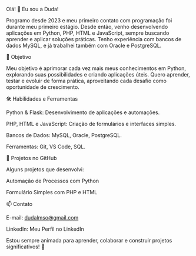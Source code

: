 Olá! 👋 Eu sou a Duda!

Programo desde 2023 e meu primeiro contato com programação foi durante meu primeiro estágio. Desde então, venho desenvolvendo aplicações em Python, PHP, HTML e JavaScript, sempre buscando aprender e aplicar soluções práticas. Tenho experiência com bancos de dados MySQL, e já trabalhei também com Oracle e PostgreSQL.

🎯 Objetivo

Meu objetivo é aprimorar cada vez mais meus conhecimentos em Python, explorando suas possibilidades e criando aplicações úteis. Quero aprender, testar e evoluir de forma prática, aproveitando cada desafio como oportunidade de crescimento.

🛠️ Habilidades e Ferramentas

Python & Flask: Desenvolvimento de aplicações e automações.

PHP, HTML e JavaScript: Criação de formulários e interfaces simples.

Bancos de Dados: MySQL, Oracle, PostgreSQL.

Ferramentas: Git, VS Code, SQL.

🚀 Projetos no GitHub

Alguns projetos que desenvolvi:

Automação de Processos com Python

Formulário Simples com PHP e HTML

📫 Contato

E-mail: dudalmso@gmail.com

LinkedIn: Meu Perfil no LinkedIn

Estou sempre animada para aprender, colaborar e construir projetos significativos! 🚀
